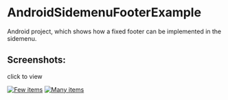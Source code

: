 # AndroidSidemenuFooterExample

Android project, which shows how a fixed footer can be implemented in the sidemenu.


## Screenshots:
click to view


[![Few items](http://i.stack.imgur.com/jctkOm.png)](http://i.stack.imgur.com/jctkO.png)
[![Many items](http://i.stack.imgur.com/YfGq4m.png)](http://i.stack.imgur.com/YfGq4.png)

